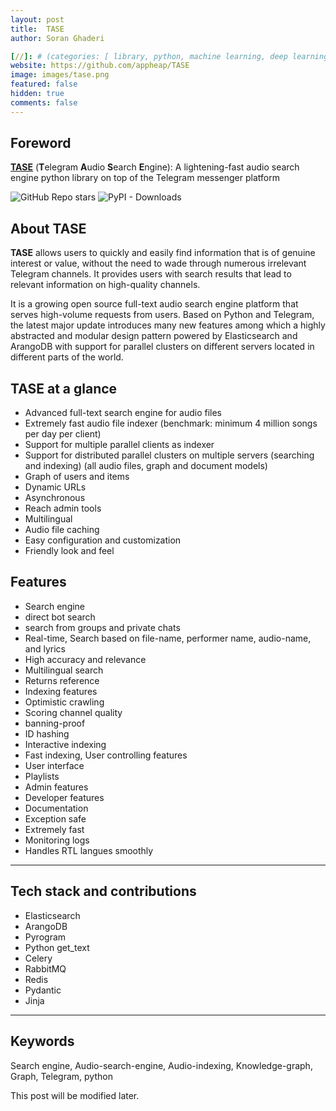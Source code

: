 ```yaml
---
layout: post
title:  TASE
author: Soran Ghaderi

[//]: # (categories: [ library, python, machine learning, deep learning, transformers ])
website: https://github.com/appheap/TASE
image: images/tase.png
featured: false
hidden: true
comments: false
---
```


## Foreword
<b><a target="_blank" href="https://github.com/appheap/TASE">TASE</a></b> (<b>T</b>elegram <b>A</b>udio <b>S</b>earch <b>E</b>ngine): A lightening-fast audio search engine python library on top of the Telegram messenger platform <br>


<img alt="GitHub Repo stars" src="https://img.shields.io/github/stars/appheap/TASE?style=social">
<img alt="PyPI - Downloads" src="https://img.shields.io/pypi/dm/bigraph">



[//]: # (Glad to introduce my personal blog. Possibly, I will share what I read daily about deep learning, robotics, neuroscience, mathematics etc.)

## About TASE
<b>TASE</b> allows users to quickly and easily find information that is of genuine interest or value, without the need to wade through numerous irrelevant Telegram channels. It provides users with search results that lead to relevant information on high-quality channels.

It is a growing open source full-text audio search engine platform that serves high-volume requests from users. Based on Python and Telegram, the latest major update introduces many new features among which a highly abstracted and modular design pattern powered by Elasticsearch and ArangoDB with support for parallel clusters on different servers located in different parts of the world.

## TASE at a glance

<ul>
    <li>Advanced full-text search engine for audio files</li>
    <li>Extremely fast audio file indexer (benchmark: minimum 4 million songs per day per client)</li>
    <li>Support for multiple parallel clients as indexer</li>
    <li>Support for distributed parallel clusters on multiple servers (searching and indexing) (all audio files, graph and document models)</li>
    <li>Graph of users and items</li>
    <li>Dynamic URLs</li>
    <li>Asynchronous</li>
    <li>Reach admin tools</li>
    <li>Multilingual</li>
    <li>Audio file caching</li>
    <li>Easy configuration and customization</li>
    <li>Friendly look and feel</li>
</ul>

## Features

<ul>
    <li>Search engine</li>
    <li>direct bot search</li>
    <li>search from groups and private chats</li>
    <li>Real-time, Search based on file-name, performer name, audio-name, and lyrics</li>
    <li>High accuracy and relevance</li>
    <li>Multilingual search</li>
    <li>Returns reference</li>
    <li>Indexing features</li>
    <li>Optimistic crawling</li>
    <li>Scoring channel quality</li>
    <li>banning-proof</li>
    <li>ID hashing</li>
    <li>Interactive indexing</li>
    <li>Fast indexing, User controlling features</li>
    <li>User interface</li>
    <li>Playlists</li>
    <li>Admin features</li>
    <li>Developer features</li>
    <li>Documentation</li>
    <li>Exception safe</li>
    <li>Extremely fast</li>
    <li>Monitoring logs</li>
    <li>Handles RTL langues smoothly</li>
</ul>

-------------

## Tech stack and contributions









<ul>
    <li>Elasticsearch</li>
    <li>ArangoDB</li>
    <li>Pyrogram</li>
    <li>Python get_text</li>
    <li>Celery</li>
    <li>RabbitMQ</li>
    <li>Redis</li>
    <li>Pydantic</li>
    <li>Jinja</li>

</ul>

-------------

## Keywords
Search engine, Audio-search-engine, Audio-indexing, Knowledge-graph, Graph, Telegram, python 


<span class="spoiler">This post will be modified later.</span>